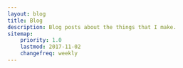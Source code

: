 ```yaml
---
layout: blog
title: Blog
description: Blog posts about the things that I make.
sitemap:
    priority: 1.0
    lastmod: 2017-11-02
    changefreq: weekly
---
```

